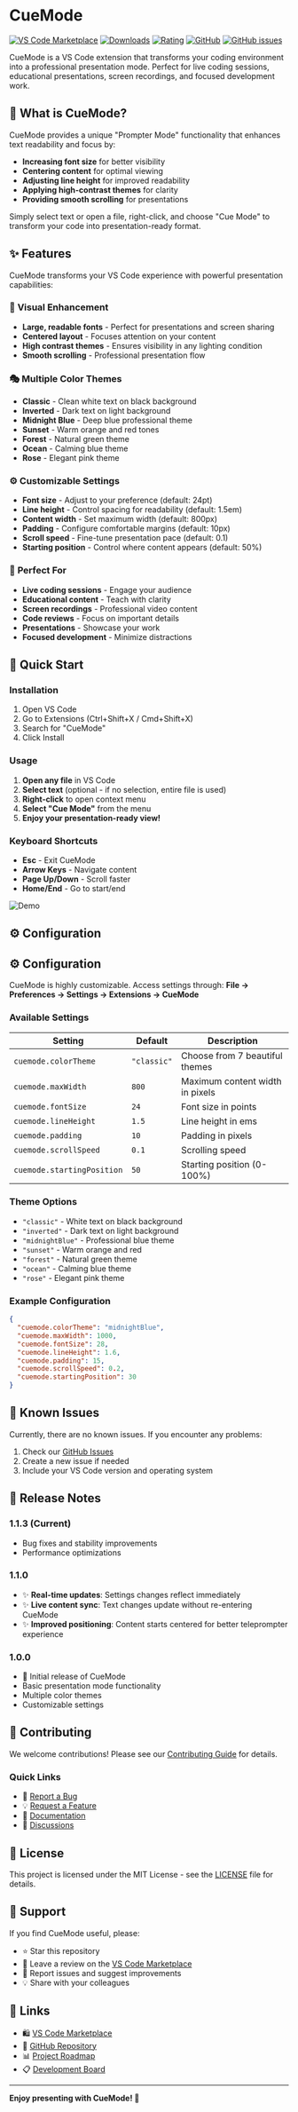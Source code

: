 # CueMode

[![VS Code Marketplace](https://img.shields.io/visual-studio-marketplace/v/luckyXmobile.cuemode?style=flat-square&color=blue)](https://marketplace.visualstudio.com/items?itemName=luckyXmobile.cuemode)
[![Downloads](https://img.shields.io/visual-studio-marketplace/d/luckyXmobile.cuemode?style=flat-square&color=green)](https://marketplace.visualstudio.com/items?itemName=luckyXmobile.cuemode)
[![Rating](https://img.shields.io/visual-studio-marketplace/r/luckyXmobile.cuemode?style=flat-square&color=orange)](https://marketplace.visualstudio.com/items?itemName=luckyXmobile.cuemode)
[![GitHub](https://img.shields.io/github/license/hddevteam/cuemode?style=flat-square)](https://github.com/hddevteam/cuemode/blob/main/LICENSE)
[![GitHub issues](https://img.shields.io/github/issues/hddevteam/cuemode?style=flat-square)](https://github.com/hddevteam/cuemode/issues)

CueMode is a VS Code extension that transforms your coding environment into a professional presentation mode. Perfect for live coding sessions, educational presentations, screen recordings, and focused development work.

## 🎯 What is CueMode?

CueMode provides a unique "Prompter Mode" functionality that enhances text readability and focus by:
- **Increasing font size** for better visibility
- **Centering content** for optimal viewing
- **Adjusting line height** for improved readability
- **Applying high-contrast themes** for clarity
- **Providing smooth scrolling** for presentations

Simply select text or open a file, right-click, and choose "Cue Mode" to transform your code into presentation-ready format. 

## ✨ Features

CueMode transforms your VS Code experience with powerful presentation capabilities:

### 🎨 **Visual Enhancement**
- **Large, readable fonts** - Perfect for presentations and screen sharing
- **Centered layout** - Focuses attention on your content
- **High contrast themes** - Ensures visibility in any lighting condition
- **Smooth scrolling** - Professional presentation flow

### 🎭 **Multiple Color Themes**
- **Classic** - Clean white text on black background
- **Inverted** - Dark text on light background
- **Midnight Blue** - Deep blue professional theme
- **Sunset** - Warm orange and red tones
- **Forest** - Natural green theme
- **Ocean** - Calming blue theme
- **Rose** - Elegant pink theme

### ⚙️ **Customizable Settings**
- **Font size** - Adjust to your preference (default: 24pt)
- **Line height** - Control spacing for readability (default: 1.5em)
- **Content width** - Set maximum width (default: 800px)
- **Padding** - Configure comfortable margins (default: 10px)
- **Scroll speed** - Fine-tune presentation pace (default: 0.1)
- **Starting position** - Control where content appears (default: 50%)

### 🚀 **Perfect For**
- **Live coding sessions** - Engage your audience
- **Educational content** - Teach with clarity
- **Screen recordings** - Professional video content
- **Code reviews** - Focus on important details
- **Presentations** - Showcase your work
- **Focused development** - Minimize distractions

## 🚀 Quick Start

### Installation
1. Open VS Code
2. Go to Extensions (Ctrl+Shift+X / Cmd+Shift+X)
3. Search for "CueMode"
4. Click Install

### Usage
1. **Open any file** in VS Code
2. **Select text** (optional - if no selection, entire file is used)
3. **Right-click** to open context menu
4. **Select "Cue Mode"** from the menu
5. **Enjoy your presentation-ready view!**

### Keyboard Shortcuts
- **Esc** - Exit CueMode
- **Arrow Keys** - Navigate content
- **Page Up/Down** - Scroll faster
- **Home/End** - Go to start/end

![Demo](./images/demo.gif)

## ⚙️ Configuration

## ⚙️ Configuration

CueMode is highly customizable. Access settings through:
**File → Preferences → Settings → Extensions → CueMode**

### Available Settings

| Setting | Default | Description |
|---------|---------|-------------|
| `cuemode.colorTheme` | `"classic"` | Choose from 7 beautiful themes |
| `cuemode.maxWidth` | `800` | Maximum content width in pixels |
| `cuemode.fontSize` | `24` | Font size in points |
| `cuemode.lineHeight` | `1.5` | Line height in ems |
| `cuemode.padding` | `10` | Padding in pixels |
| `cuemode.scrollSpeed` | `0.1` | Scrolling speed |
| `cuemode.startingPosition` | `50` | Starting position (0-100%) |

### Theme Options
- `"classic"` - White text on black background
- `"inverted"` - Dark text on light background
- `"midnightBlue"` - Professional blue theme
- `"sunset"` - Warm orange and red
- `"forest"` - Natural green theme
- `"ocean"` - Calming blue theme
- `"rose"` - Elegant pink theme

### Example Configuration
```json
{
  "cuemode.colorTheme": "midnightBlue",
  "cuemode.maxWidth": 1000,
  "cuemode.fontSize": 28,
  "cuemode.lineHeight": 1.6,
  "cuemode.padding": 15,
  "cuemode.scrollSpeed": 0.2,
  "cuemode.startingPosition": 30
}
```

## 🐛 Known Issues

Currently, there are no known issues. If you encounter any problems:
1. Check our [GitHub Issues](https://github.com/hddevteam/cuemode/issues)
2. Create a new issue if needed
3. Include your VS Code version and operating system

## 📝 Release Notes

### 1.1.3 (Current)
- Bug fixes and stability improvements
- Performance optimizations

### 1.1.0
- ✨ **Real-time updates**: Settings changes reflect immediately
- ✨ **Live content sync**: Text changes update without re-entering CueMode
- ✨ **Improved positioning**: Content starts centered for better teleprompter experience

### 1.0.0
- 🎉 Initial release of CueMode
- Basic presentation mode functionality
- Multiple color themes
- Customizable settings

## 🤝 Contributing

We welcome contributions! Please see our [Contributing Guide](CONTRIBUTING.md) for details.

### Quick Links
- 🐛 [Report a Bug](https://github.com/hddevteam/cuemode/issues/new?template=bug_report.md)
- 💡 [Request a Feature](https://github.com/hddevteam/cuemode/issues/new?template=feature_request.md)
- 📖 [Documentation](https://github.com/hddevteam/cuemode/blob/main/README.md)
- 💬 [Discussions](https://github.com/hddevteam/cuemode/discussions)

## 📄 License

This project is licensed under the MIT License - see the [LICENSE](LICENSE) file for details.

## 🌟 Support

If you find CueMode useful, please:
- ⭐ Star this repository
- 📝 Leave a review on the [VS Code Marketplace](https://marketplace.visualstudio.com/items?itemName=luckyXmobile.cuemode)
- 🐛 Report issues and suggest improvements
- 💡 Share with your colleagues

## 🔗 Links

- 🛍️ [VS Code Marketplace](https://marketplace.visualstudio.com/items?itemName=luckyXmobile.cuemode)
- 🐙 [GitHub Repository](https://github.com/hddevteam/cuemode)
- 📊 [Project Roadmap](ROADMAP.md)
- 📋 [Development Board](.github/PROJECT_BOARD.md)

---

**Enjoy presenting with CueMode! 🚀**
